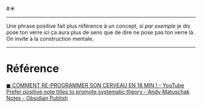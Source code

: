 #☀️ 
___
Une phrase positive fait plus référence à un concept, *si par exemple* je dis pose ton verre ici ça aura plus de sens que de dire ne pose pas ton verre là. On invite à la construction mentale.
___
# Référence
[◼︎ COMMENT RE-PROGRAMMER SON CERVEAU EN 18 MIN ! - YouTube](https://youtu.be/EEaFzwSXD0o?t=507)
[Prefer positive note titles to promote systematic theory - Andy Matuschak Notes - Obsidian Publish](https://publish.obsidian.md/andymatuschak/Andy+Matuschak/Prefer+positive+note+titles+to+promote+systematic+theory)